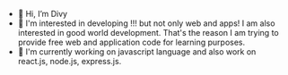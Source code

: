 - 👋 Hi, I’m Divy
- 👀 I'm interested in developing !!! but not only web and apps! I am also interested in good world development. That's the reason I am trying to provide free web and application code for learning purposes.
- 🌱 I'm currently working on javascript language and also work on react.js, node.js, express.js. 
<!---
Divy0007/Divy0007 is a ✨ special ✨ repository because its `README.md` (this file) appears on your GitHub profile.
You can click the Preview link to take a look at your changes.
--->
